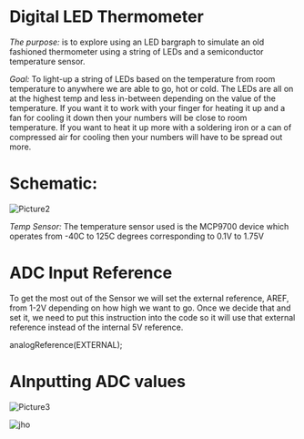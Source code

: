 # Digital LED Thermometer

*The purpose:* is to explore using an LED bargraph to simulate an old fashioned thermometer using a string of LEDs and a semiconductor temperature sensor.

*Goal:*
To light-up a string of LEDs based on the temperature from room temperature to anywhere we are able to go, hot or cold.  The LEDs are all on at the highest temp and less in-between depending on the value of the temperature.  If you want it to work with your finger for heating it up and a fan for cooling it down then your numbers will be close to room temperature.  If you want to heat it up more with a soldering iron or a can of compressed air for cooling then your numbers will have to be spread out more.


# Schematic:

![Picture2](https://user-images.githubusercontent.com/102126445/160236994-c76e467a-4b15-42b7-b347-1a0ffadb54ab.png)

*Temp Sensor:* The temperature sensor used is the MCP9700 device which operates from -40C to 125C degrees corresponding to 0.1V to 1.75V

# ADC Input Reference
To get the most out of the Sensor we will set the external reference, AREF, from 1-2V depending on how high we want to go.   Once we decide that and set it, we need to put this instruction into the code so it will use that external reference instead of the internal 5V reference.

analogReference(EXTERNAL);

# AInputting ADC values

![Picture3](https://user-images.githubusercontent.com/102126445/160237028-a6628ded-13c4-4e08-ac9a-b9949f14953a.jpg)

![jho](https://user-images.githubusercontent.com/102126445/160237139-c39fdfb1-964d-41d5-992e-b71b9746972f.jpg)

